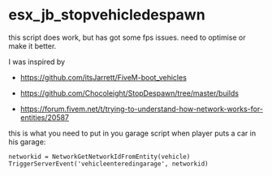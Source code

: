# esx_jb_stopvehicledespawn

this script does work, but has got some fps issues. need to optimise or make it better. 

I was inspired by 

- https://github.com/itsJarrett/FiveM-boot_vehicles

- https://github.com/Chocoleight/StopDespawn/tree/master/builds

- https://forum.fivem.net/t/trying-to-understand-how-network-works-for-entities/20587


this is what you need to put in you garage script when player puts a car in his garage:

```
networkid = NetworkGetNetworkIdFromEntity(vehicle)
TriggerServerEvent('vehicleenteredingarage', networkid)
```

